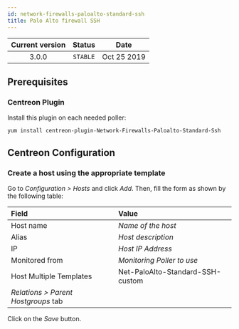 ```yaml
---
id: network-firewalls-paloalto-standard-ssh
title: Palo Alto firewall SSH
---
```


| Current version | Status | Date |
| :-: | :-: | :-: |
| 3.0.0 | `STABLE` | Oct 25 2019 |

## Prerequisites

### Centreon Plugin

Install this plugin on each needed poller:

``` shell
yum install centreon-plugin-Network-Firewalls-Paloalto-Standard-Ssh
```

## Centreon Configuration

### Create a host using the appropriate template

Go to *Configuration \> Hosts* and click *Add*. Then, fill the form as shown by the following table:

| Field                                | Value                            |
| :----------------------------------- | :------------------------------- |
| Host name                            | *Name of the host*               |
| Alias                                | *Host description*               |
| IP                                   | *Host IP Address*                |
| Monitored from                       | *Monitoring Poller to use*       |
| Host Multiple Templates              | Net-PaloAlto-Standard-SSH-custom |
| *Relations \> Parent Hostgroups* tab |                                  |

Click on the *Save* button.


